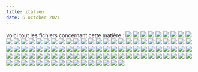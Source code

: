 ```yaml
---
title: italien
date: 6 october 2021
---
```

voici tout les fichiers concernant cette matière :
![](99.png)
![](98.png)
![](97.png)
![](96.png)
![](95.png)
![](94.png)
![](93.png)
![](92.png)
![](91.png)
![](90.png)
![](89.png)
![](88.png)
![](87.png)
![](86.png)
![](85.png)
![](84.png)
![](83.png)
![](82.png)
![](81.png)
![](80.png)
![](79.png)
![](78.png)
![](77.png)
![](76.png)
![](75.png)
![](74.png)
![](73.png)
![](72.png)
![](71.png)
![](70.png)
![](69.png)
![](68.png)
![](67.png)
![](66.png)
![](65.png)
![](64.png)
![](63.png)
![](62.png)
![](61.png)
![](60.png)
![](59.png)
![](58.png)
![](57.png)
![](56.png)
![](55.png)
![](54.png)
![](53.png)
![](52.png)
![](51.png)
![](50.png)
![](49.png)
![](48.png)
![](47.png)
![](46.png)
![](45.png)
![](44.png)
![](43.png)
![](42.png)
![](41.png)
![](40.png)
![](39.png)
![](38.png)
![](37.png)
![](36.png)
![](35.png)
![](34.png)
![](33.png)
![](32.png)
![](31.png)
![](30.png)
![](29.png)
![](28.png)
![](27.png)
![](26.png)
![](25.png)
![](24.png)
![](23.png)
![](22.png)
![](21.png)
![](20.png)
![](19.png)
![](18.png)
![](17.png)
![](16.png)
![](15.png)
![](14.png)
![](13.png)
![](12.png)
![](11.png)
![](10.png)
![](9.png)
![](8.png)
![](7.png)
![](6.png)
![](5.png)
![](4.png)
![](3.png)
![](2.png)
![](1.png)
![](0.png)
